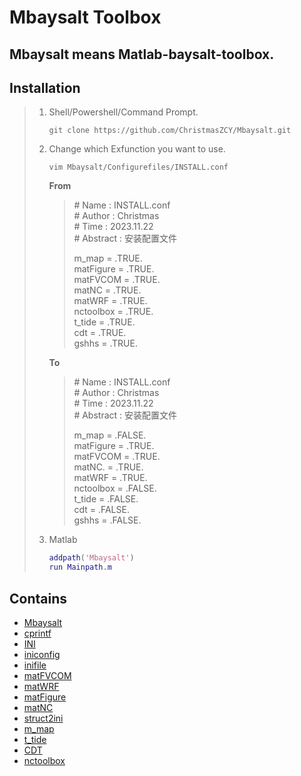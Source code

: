 # Mbaysalt Toolbox

## Mbaysalt means Matlab-baysalt-toolbox.

## Installation

> 1. Shell/Powershell/Command Prompt.
>
>    ```shell
>    git clone https://github.com/ChristmasZCY/Mbaysalt.git
>    ```
> 2. Change which Exfunction you want to use.
>
>    ```shell
>    vim Mbaysalt/Configurefiles/INSTALL.conf
>    ```
>
>    **From**
>
>    > \# Name     : INSTALL.conf \
>    > \# Author   : Christmas \
>    > \# Time     : 2023.11.22 \
>    > \# Abstract : 安装配置文件 
>    >
>    > m_map     = .TRUE. \
>    > matFigure = .TRUE. \
>    > matFVCOM  = .TRUE. \
>    > matNC     = .TRUE. \
>    > matWRF    = .TRUE. \
>    > nctoolbox = .TRUE. \
>    > t_tide    = .TRUE. \
>    > cdt       = .TRUE. \
>    > gshhs     = .TRUE. 
>    >
>
>    **To**
>
>    > \# Name     : INSTALL.conf \
>    > \# Author   : Christmas \
>    > \# Time     : 2023.11.22 \
>    > \# Abstract : 安装配置文件 
>    >
>    > m_map     = .FALSE. \
>    > matFigure = .TRUE. \
>    > matFVCOM  = .TRUE. \
>    > matNC.    = .TRUE. \
>    > matWRF    = .TRUE. \
>    > nctoolbox = .FALSE. \
>    > t_tide    = .FALSE. \
>    > cdt       = .FALSE. \
>    > gshhs     = .FALSE.
>    >
> 3. Matlab
>
>    ```matlab
>    addpath('Mbaysalt')
>    run Mainpath.m
>    ```

## Contains

* [Mbaysalt](https://github.com/ChristmasZCY/Mbaysalt)
* [cprintf](https://www.mathworks.com/matlabcentral/fileexchange/24093-cprintf-display-formatted-colored-text-in-the-command-window)
* [INI](https://ww2.mathworks.cn/matlabcentral/fileexchange/55766-ini)
* [iniconfig](https://ww2.mathworks.cn/matlabcentral/fileexchange/24992-ini-config)
* [inifile](https://ww2.mathworks.cn/matlabcentral/fileexchange/2976-inifile)
* [matFVCOM](https://github.com/SiqiLiOcean/matFVCOM)
* [matWRF](https://github.com/SiqiLiOcean/matWRF)
* [matFigure](https://github.com/SiqiLiOcean/matFigure)
* [matNC](https://github.com/SiqiLiOcean/matNC)
* [struct2ini](https://ww2.mathworks.cn/matlabcentral/fileexchange/22079-struct2ini)
* [m_map](https://www.eoas.ubc.ca/~rich/map.html)
* [t_tide](https://www.eoas.ubc.ca/~rich/#T_Tide)
* [CDT](https://github.com/chadagreene/CDT)
* [nctoolbox](https://github.com/nctoolbox/nctoolbox)
